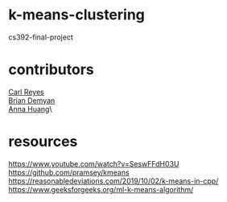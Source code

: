 # k-means-clustering
cs392-final-project

# contributors
[Carl Reyes](https://github.com/reyesc02)\
[Brian Demyan](https://github.com/elon-shmusk)\
[Anna Huang](https://github.com/anna-huang17)\

# resources
https://www.youtube.com/watch?v=SeswFFdH03U \
https://github.com/pramsey/kmeans \
https://reasonabledeviations.com/2019/10/02/k-means-in-cpp/ \
https://www.geeksforgeeks.org/ml-k-means-algorithm/
